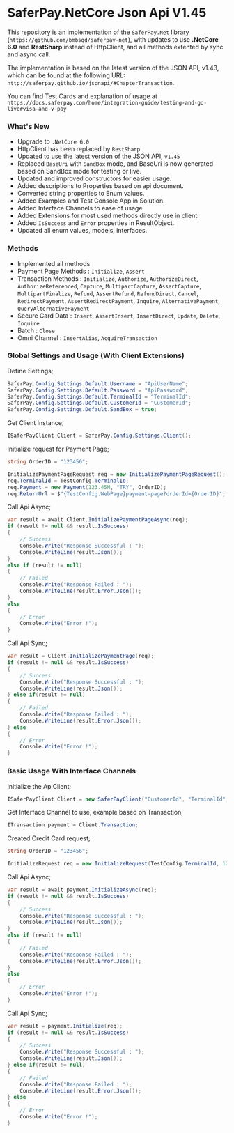 # SaferPay.NetCore Json Api V1.45

This repository is an implementation of the `SaferPay.Net` library (`https://github.com/bmbsqd/saferpay-net`), with updates to use **.NetCore 6.0** and **RestSharp** instead of HttpClient, and all methods extented by sync and async call. 

The implementation is based on the latest version of the JSON API, v1.43, which can be found at the following URL: `http://saferpay.github.io/jsonapi/#ChapterTransaction`.

You can find Test Cards and explanation of usage at `https://docs.saferpay.com/home/integration-guide/testing-and-go-live#visa-and-v-pay`

### What's New
+ Upgrade to `.NetCore 6.0`
+ HttpClient has been replaced by `RestSharp`
+ Updated to use the latest version of the JSON API, `v1.45`
+ Replaced `BaseUri` with `SandBox` mode, and BaseUri is now generated based on SandBox mode for testing or live.
+ Updated and improved constructors for easier usage.
+ Added descriptions to Properties based on api document.
+ Converted string properties to Enum values.
+ Added Examples and Test Console App in Solution.
+ Added Interface Channels to ease of usage.
+ Added Extensions for most used methods directly use in client.
+ Added `IsSuccess` and `Error` properties in ResultObject.
+ Updated all enum values, models, interfaces.

### Methods
+ Implemented all methods
+ Payment Page Methods : `Initialize`, `Assert`
+ Transaction Methods : `Initialize`, `Authorize`, `AuthorizeDirect`, `AuthorizeReferenced`, `Capture`, `MultipartCapture`, `AssertCapture`, `MultipartFinalize`, `Refund`, `AssertRefund`, `RefundDirect`, `Cancel`, `RedirectPayment`, `AssertRedirectPayment`, `Inquire`, `AlternativePayment`, `QueryAlternativePayment`        
+ Secure Card Data : `Insert`, `AssertInsert`, `InsertDirect`, `Update`, `Delete`, `Inquire`
+ Batch : `Close`
+ Omni Channel : `InsertAlias`, `AcquireTransaction`

### Global Settings and Usage (With Client Extensions)

Define Settings;
```csharp
SaferPay.Config.Settings.Default.Username = "ApiUserName";
SaferPay.Config.Settings.Default.Password = "ApiPassword";
SaferPay.Config.Settings.Default.TerminalId = "TerminalId";
SaferPay.Config.Settings.Default.CustomerId = "CustomerId";
SaferPay.Config.Settings.Default.SandBox = true;
```

Get Client Instance;
```csharp
ISaferPayClient Client = SaferPay.Config.Settings.Client();
```

Initialize request for Payment Page;
```csharp
string OrderID = "123456";

InitializePaymentPageRequest req = new InitializePaymentPageRequest();
req.TerminalId = TestConfig.TerminalId;
req.Payment = new Payment(123.45M, "TRY", OrderID);
req.ReturnUrl = $"{TestConfig.WebPage}payment-page?orderId={OrderID}";
```

Call Api Async;
```csharp
var result = await Client.InitializePaymentPageAsync(req);
if (result != null && result.IsSuccess)
{
    // Success
    Console.Write("Response Successful : ");
    Console.WriteLine(result.Json());
}
else if (result != null)
{
    // Failed
    Console.Write("Response Failed : ");
    Console.WriteLine(result.Error.Json());
}
else
{
    // Error
    Console.Write("Error !");
}
```

Call Api Sync;
```csharp
var result = Client.InitializePaymentPage(req);
if (result != null && result.IsSuccess)
{
    // Success
    Console.Write("Response Successful : ");
    Console.WriteLine(result.Json());
} else if(result != null)
{
    // Failed
    Console.Write("Response Failed : ");
    Console.WriteLine(result.Error.Json());
} else
{
    // Error
    Console.Write("Error !");
}
```
  

### Basic Usage With Interface Channels


Initialize the ApiClient;
```csharp
ISaferPayClient Client = new SaferPayClient("CustomerId", "TerminalId", "UserName", "PassWord", true);
```

Get Interface Channel to use, example based on Transaction;
```csharp
ITransaction payment = Client.Transaction;
```

Created Credit Card request;
```csharp
string OrderID = "123456";

InitializeRequest req = new InitializeRequest(TestConfig.TerminalId, 123.45M, "TRY", OrderID, $"{TestConfig.WebPage}transaction?orderId={OrderID}").SetCard("9010004150000009", 12, 30, "123", "Card Holder Name");
```

Call Api Async;
```csharp
var result = await payment.InitializeAsync(req);
if (result != null && result.IsSuccess)
{
    // Success
    Console.Write("Response Successful : ");
    Console.WriteLine(result.Json());
}
else if (result != null)
{
    // Failed
    Console.Write("Response Failed : ");
    Console.WriteLine(result.Error.Json());
}
else
{
    // Error
    Console.Write("Error !");
}
```

Call Api Sync;
```csharp
var result = payment.Initialize(req);
if (result != null && result.IsSuccess)
{
    // Success
    Console.Write("Response Successful : ");
    Console.WriteLine(result.Json());
} else if(result != null)
{
    // Failed
    Console.Write("Response Failed : ");
    Console.WriteLine(result.Error.Json());
} else
{
    // Error
    Console.Write("Error !");
}
```
